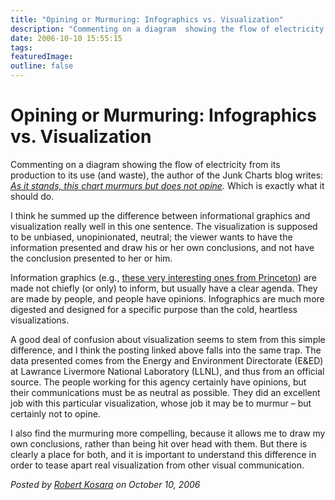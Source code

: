 ```yaml
---
title: "Opining or Murmuring: Infographics vs. Visualization"
description: "Commenting on a diagram  showing the flow of electricity from its production to its use (and waste), the author of the Junk Charts blog writes: As it stands, this chart murmurs but does not opine. Which is exactly what it should do."
date: 2006-10-10 15:55:15
tags: 
featuredImage:
outline: false
---
```


# Opining or Murmuring: Infographics vs. Visualization

Commenting on a diagram showing the flow of electricity from its production to its use (and waste), the author of the Junk Charts blog writes: <a href="http://junkcharts.typepad.com/junk_charts/2006/10/graphical_equit_2.html"><em>As it stands, this chart murmurs but does not opine</em></a><em>.</em> Which is exactly what it should do.

I think he summed up the difference between informational graphics and visualization really well in this one sentence. The visualization is supposed to be unbiased, unopinionated, neutral; the viewer wants to have the information presented and draw his or her own conclusions, and not have the conclusion presented to her or him.

Information graphics (e.g., <a href="http://www.princeton.edu/~ina/infographics/index.html">these very interesting ones from Princeton</a>) are made not chiefly (or only) to inform, but usually have a clear agenda. They are made by people, and people have opinions. Infographics are much more digested and designed for a specific purpose than the cold, heartless visualizations.

A good deal of confusion about visualization seems to stem from this simple difference, and I think the posting linked above falls into the same trap. The data presented comes from the Energy and Environment Directorate (E&amp;ED) at Lawrance Livermore National Laboratory (LLNL), and thus from an official source. The people working for this agency certainly have opinions, but their communications must be as neutral as possible. They did an excellent job with this particular visualization, whose job it may be to murmur – but certainly not to opine.

I also find the murmuring more compelling, because it allows me to draw my own conclusions, rather than being hit over head with them. But there is clearly a place for both, and it is important to understand this difference in order to tease apart real visualization from other visual communication.


_Posted by <a href="/about">Robert Kosara</a> on October 10, 2006_


